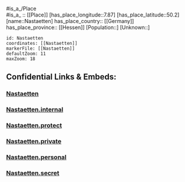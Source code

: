 ﻿---
location: [50.2,7.87] 
mapzoom: [7,12] 
mapmarker: city 
type: City
tags:
- geo/City


SpocWebEntityId: 32745
isDeleted: false
confidential: public

---
#is_a_/Place  
#is_a_ :: [[Place]] 
[has_place_longitude::7.87] 
[has_place_latitude::50.2] 
[name::Nastaetten] 
has_place_country:: [[Germany]]  
has_place_province:: [[Hessen]] 
[Population::] 
[Unknown::] 


```leaflet
id: Nastaetten
coordinates: [[Nastaetten]] 
markerFile: [[Nastaetten]] 
defaultZoom: 11 
maxZoom: 18
```


## Confidential Links & Embeds: 

### [Nastaetten](/_public/Earth/Continent/Europe/Europe~Central/Germany/Germany~West/Rheinland-Pfalz/counties~RP/Rhein-Lahn-Kreis/cities~Rhein-Lahn-Kreis/Nastätten/City/Nastaetten.md) 

### [Nastaetten.internal](/_internal/Earth/Continent/Europe/Europe~Central/Germany/Germany~West/Rheinland-Pfalz/counties~RP/Rhein-Lahn-Kreis/cities~Rhein-Lahn-Kreis/Nastätten/City/Nastaetten.internal.md) 

### [Nastaetten.protect](/_protect/Earth/Continent/Europe/Europe~Central/Germany/Germany~West/Rheinland-Pfalz/counties~RP/Rhein-Lahn-Kreis/cities~Rhein-Lahn-Kreis/Nastätten/City/Nastaetten.protect.md) 

### [Nastaetten.private](/_private/Earth/Continent/Europe/Europe~Central/Germany/Germany~West/Rheinland-Pfalz/counties~RP/Rhein-Lahn-Kreis/cities~Rhein-Lahn-Kreis/Nastätten/City/Nastaetten.private.md) 

### [Nastaetten.personal](/_personal/Earth/Continent/Europe/Europe~Central/Germany/Germany~West/Rheinland-Pfalz/counties~RP/Rhein-Lahn-Kreis/cities~Rhein-Lahn-Kreis/Nastätten/City/Nastaetten.personal.md) 

### [Nastaetten.secret](/_secret/Earth/Continent/Europe/Europe~Central/Germany/Germany~West/Rheinland-Pfalz/counties~RP/Rhein-Lahn-Kreis/cities~Rhein-Lahn-Kreis/Nastätten/City/Nastaetten.secret.md) 
